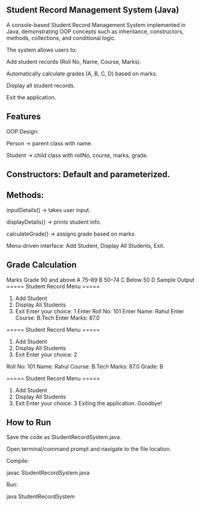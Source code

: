 ## Student Record Management System (Java)

A console-based Student Record Management System implemented in Java, demonstrating OOP concepts such as inheritance, constructors, methods, collections, and conditional logic.

The system allows users to:

Add student records (Roll No, Name, Course, Marks).

Automatically calculate grades (A, B, C, D) based on marks.

Display all student records.

Exit the application.

## Features

OOP Design:

Person → parent class with name.

Student → child class with rollNo, course, marks, grade.

## Constructors: Default and parameterized.

## Methods:

inputDetails() → takes user input.

displayDetails() → prints student info.

calculateGrade() → assigns grade based on marks.

Menu-driven interface: Add Student, Display All Students, Exit.

## Grade Calculation
Marks	Grade
90 and above	A
75–89	B
50–74	C
Below 50	D
Sample Output
===== Student Record Menu =====
1. Add Student
2. Display All Students
3. Exit
Enter your choice: 1
Enter Roll No: 101
Enter Name: Rahul
Enter Course: B.Tech
Enter Marks: 87.0

===== Student Record Menu =====
1. Add Student
2. Display All Students
3. Exit
Enter your choice: 2

Roll No: 101
Name: Rahul
Course: B.Tech
Marks: 87.0
Grade: B

===== Student Record Menu =====
1. Add Student
2. Display All Students
3. Exit
Enter your choice: 3
Exiting the application. Goodbye!

## How to Run

Save the code as StudentRecordSystem.java.

Open terminal/command prompt and navigate to the file location.

Compile:

javac StudentRecordSystem.java


Run:

java StudentRecordSystem
